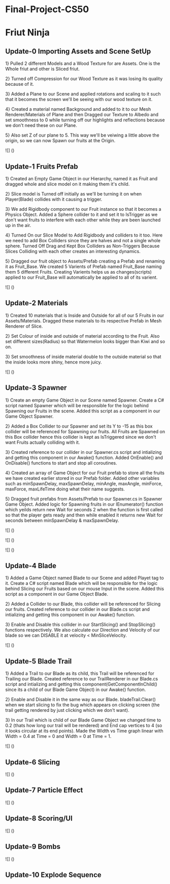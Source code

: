 # Final-Project-CS50

# Friut Ninja

## Update-0 Importing Assets and Scene SetUp
1} Pulled 2 different Models and a Wood Texture for are Assets. One is the Whole friut and other is Sliced friut.

2} Turned off Compression for our Wood Texture as it was losing its quality because of it.

3} Added a Plane to our Scene and applied rotations and scaling to it such that it becomes the screen we'll be seeing with our wood texture on it.

4} Created a material named Background and added to it to our Mesh Renderer/Materials of Plane and then Dragged our Texture to Albedo and set smoothness to 0 while turning off our highlights and reflections because we don't need these on our Plane.

5} Also set Z of our plane to 5. This way we'll be veiwing a little above the origin, so we can now Spawn our fruits at the Origin.

![] ()

## Update-1 Fruits Prefab
1} Created an Empty Game Object in our Hierarchy, named it as Fruit and dragged whole and slice model on it making them it's child.

2} Slice model is Turned off initially as we'll be turning it on when Player(Blade) collides with it causing a trigger.

3} We add Rigidbody component to our Fruit instance so that it becomes a Physics Object. Added a Sphere collider to it and set it to IsTrigger as we don't want fruits to interfere with each other while they are been launched up in the air.

4} Turned On our Slice Model to Add Rigidbody and colliders to it too. Here we need to add Box Colliders since they are halves and not a single whole sphere. Turned Off Drag and Kept Box Colliders as Non-Triggers Because Slices Colliding with each other creates an interesting dynamics.

5} Dragged our fruit object to Assets/Prefab creating a Prefab and renaming it as Fruit_Base. We created 5 Varients of Prefab named Fruit_Base naming them 5 different Fruits. Creating Varients helps us as changes(scripts) applied to our Fruit_Base will automatically be applied to all of its varient.

![] ()

## Update-2 Materials
1} Created 10 materials that is Inside and Outside for all of our 5 Fruits in our Assets/Materials. Dragged these materials to its respective Prefab in Mesh Renderer of Slice.

2} Set Colour of inside and outside of material according to the Fruit. Also set different sizes(Radius) so that Watermelon looks bigger than Kiwi and so on.

3} Set smoothness of inside material double to the outside material so that the inside looks more shiny, hence more juicy.

![] ()

## Update-3 Spawner
1} Create an empty Game Object in our Scene named Spawner. Create a C# script named Spawner which will be responsible for the logic behind Spawning our Fruits in the scene. Added this script as a component in our Game Object Spawner.

2} Added a Box Collider to our Spawner and set its Y to -15 as this box collider will be referenced for Spawning our fruits. All Fruits are Spawned on this Box collider hence this collider is kept as IsTriggered since we don't want Fruits actually colliding with it.

3} Created reference to our collider in our Spawner.cs script and intializing and getting this component in our Awake() function. Added OnEnable() and OnDisable() functions to start and stop all coroutines.

4} Created an array of Game Object for our Fruit prefab to store all the fruits we have created earlier stored in our Prefab folder. Added other variables such as minSpawnDelay, maxSpawnDelay, minAngle, maxAngle, minForce, maxForce, maxLifeTime doing what their name suggests.

5} Dragged fruit prefabs from Assets/Prefab to our Spawner.cs in Spawner Game Object. Added logic for Spawning fruits in our IEnumerator() function which yeilds return new Wait for seconds 2 when the function is first called so that the player gets ready and then while enabled it returns new Wait for seconds between minSpawnDelay & maxSpawnDelay.

![] ()

![] ()

![] ()

## Update-4 Blade
1} Added a Game Object named Blade to our Scene and added Playet tag to it. Create a C# script named Blade which will be responsible for the logic behind Slicing our Fruits based on our mouse Input in the scene. Added this script as a component in our Game Object Blade. 

2} Added a Collider to our Blade, this collider will be referenced for Slicing our fruits. Created reference to our collider in our Blade.cs script and intializing and getting this component in our Awake() function.

3} Enable and Disable this collider in our StartSlicing() and StopSlicing() functions respectively. We also calculate our Direction and Velocity of our blade so we can DISABLE it at velocity < MinSliceVelocity.

![] ()

## Update-5 Blade Trail
1} Added a Trail to our Blade as its child, this Trail will be referenced for Trailing our Blade. Created reference to our TrailRenderer in our Blade.cs script and intializing and getting this component(GetComponentInChild<TrailRenderer>() since its a child of our Blade Game Object) in our Awake() function.

2} Enable and Disable it in the same way as our Blade. bladeTrail.Clear() when we start slicing to fix the bug which appears on clicking screen (the trail getting rendered by just clicking which we don't want).

3} In our Trail which is child of our Blade Game Object we changed time to 0.2 (thats how long our trail will be rendered) and End cap vertices to 4 (so it looks circular at its end points). Made the Width vs Time graph linear with Width = 0.4 at Time = 0 and Width = 0 at Time = 1.

![] ()

## Update-6 Slicing

![] ()

## Update-7 Particle Effect

![] ()

## Update-8 Scoring/UI

![] ()

## Update-9 Bombs

![] ()

## Update-10 Explode Sequence
